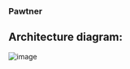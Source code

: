 ### Pawtner


## Architecture diagram:


![image](https://github.com/user-attachments/assets/67f9de41-f8fc-4f51-ab6f-51b5590e615d)

